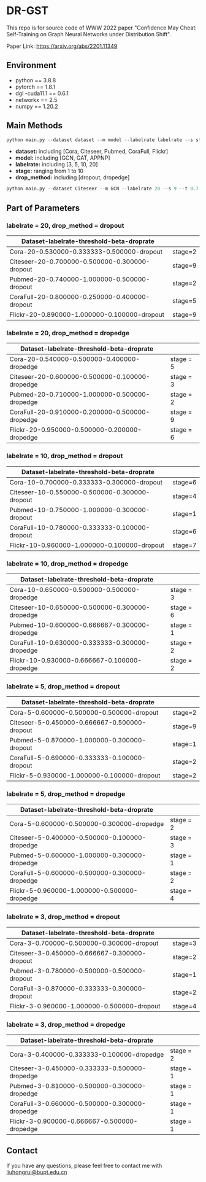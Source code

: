 # DR-GST

This repo is for source code of WWW 2022 paper "Confidence May Cheat: Self-Training on Graph Neural Networks under Distribution Shift".

Paper Link: https://arxiv.org/abs/2201.11349

## Environment

- python == 3.8.8
- pytorch == 1.8.1
- dgl -cuda11.1 == 0.6.1
- networkx == 2.5
- numpy == 1.20.2

## Main Methods

```python
python main.py --dataset dataset --m model --labelrate labelrate --s stage --t threshold --b beta --drop_method drop_method --droprate droprate
```

- **dataset:** including [Cora, Citeseer, Pubmed, CoraFull, Flickr]
- **model:** including [GCN, GAT, APPNP]
- **labelrate:** including [3, 5, 10, 20]
- **stage:** ranging from 1 to 10
- **drop_method:** including [dropout, dropedge]

```python
python main.py --dataset Citeseer --m GCN --labelrate 20 --s 9 --t 0.7 --b 0.5 --drop_method dropout --droprate 0.3
```

## Part of Parameters

### labelrate = 20, drop_method = dropout

| Dataset-labelrate-threshold-beta-droprate      |         |
| ---------------------------------------------- | ------- |
| Cora-20-0.530000-0.333333-0.500000-dropout     | stage=2 |
| Citeseer-20-0.700000-0.500000-0.300000-dropout | stage=9 |
| Pubmed-20-0.740000-1.000000-0.500000-dropout   | stage=2 |
| CoraFull-20-0.800000-0.250000-0.400000-dropout | stage=5 |
| Flickr-20-0.890000-1.000000-0.100000-dropout   | stage=9 |

### labelrate = 20, drop_method = dropedge

| Dataset-labelrate-threshold-beta-droprate       |           |
| ----------------------------------------------- | --------- |
| Cora-20-0.540000-0.500000-0.400000-dropedge     | stage = 5 |
| Citeseer-20-0.600000-0.500000-0.100000-dropedge | stage = 3 |
| Pubmed-20-0.710000-1.000000-0.500000-dropedge   | stage = 2 |
| CoraFull-20-0.910000-0.200000-0.500000-dropedge | stage = 9 |
| Flickr-20-0.950000-0.500000-0.200000-dropedge   | stage = 6 |

### labelrate = 10, drop_method = dropout

| Dataset-labelrate-threshold-beta-droprate      |         |
| ---------------------------------------------- | ------- |
| Cora-10-0.700000-0.333333-0.300000-dropout     | stage=6 |
| Citeseer-10-0.550000-0.500000-0.300000-dropout | stage=4 |
| Pubmed-10-0.750000-1.000000-0.300000-dropout   | stage=1 |
| CoraFull-10-0.780000-0.333333-0.100000-dropout | stage=6 |
| Flickr-10-0.960000-1.000000-0.100000-dropout   | stage=7 |

### labelrate = 10, drop_method = dropedge

| Dataset-labelrate-threshold-beta-droprate       |           |
| ----------------------------------------------- | --------- |
| Cora-10-0.650000-0.500000-0.500000-dropedge     | stage = 3 |
| Citeseer-10-0.650000-0.500000-0.300000-dropedge | stage = 6 |
| Pubmed-10-0.600000-0.666667-0.300000-dropedge   | stage = 1 |
| CoraFull-10-0.630000-0.333333-0.300000-dropedge | stage = 2 |
| Flickr-10-0.930000-0.666667-0.100000-dropedge   | stage = 2 |

### labelrate = 5, drop_method = dropout

| Dataset-labelrate-threshold-beta-droprate     |         |
| --------------------------------------------- | ------- |
| Cora-5-0.600000-0.500000-0.500000-dropout     | stage=2 |
| Citeseer-5-0.450000-0.666667-0.500000-dropout | stage=9 |
| Pubmed-5-0.870000-1.000000-0.300000-dropout   | stage=1 |
| CoraFull-5-0.690000-0.333333-0.100000-dropout | stage=2 |
| Flickr-5-0.930000-1.000000-0.100000-dropout   | stage=2 |

### labelrate = 5, drop_method = dropedge

| Dataset-labelrate-threshold-beta-droprate      |           |
| ---------------------------------------------- | --------- |
| Cora-5-0.600000-0.500000-0.300000-dropedge     | stage = 2 |
| Citeseer-5-0.400000-0.500000-0.100000-dropedge | stage = 3 |
| Pubmed-5-0.600000-1.000000-0.300000-dropedge   | stage = 1 |
| CoraFull-5-0.600000-0.500000-0.300000-dropedge | stage = 2 |
| Flickr-5-0.960000-1.000000-0.500000-dropedge   | stage = 4 |

### labelrate = 3, drop_method = dropout

| Dataset-labelrate-threshold-beta-droprate     |         |
| --------------------------------------------- | ------- |
| Cora-3-0.700000-0.500000-0.300000-dropout     | stage=3 |
| Citeseer-3-0.450000-0.666667-0.300000-dropout | stage=2 |
| Pubmed-3-0.780000-0.500000-0.500000-dropout   | stage=1 |
| CoraFull-3-0.870000-0.333333-0.300000-dropout | stage=2 |
| Flickr-3-0.960000-1.000000-0.500000-dropout   | stage=4 |

### labelrate = 3, drop_method = dropedge

| Dataset-labelrate-threshold-beta-droprate      |           |
| ---------------------------------------------- | --------- |
| Cora-3-0.400000-0.333333-0.100000-dropedge     | stage = 2 |
| Citeseer-3-0.450000-0.333333-0.500000-dropedge | stage = 1 |
| Pubmed-3-0.810000-0.500000-0.300000-dropedge   | stage = 1 |
| CoraFull-3-0.660000-0.500000-0.300000-dropedge | stage = 1 |
| Flickr-3-0.900000-0.666667-0.500000-dropedge   | stage = 1 |

## Contact

If you have any questions, please feel free to contact me with [liuhongrui@bupt.edu.cn](mailto:liuhongrui@bupt.edu.cn)

